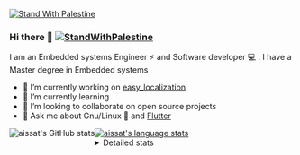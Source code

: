 [![Stand With Palestine](https://raw.githubusercontent.com/TheBSD/StandWithPalestine/main/banner-no-action.svg)](https://thebsd.github.io/StandWithPalestine)
### Hi there 👋   [![StandWithPalestine](https://raw.githubusercontent.com/TheBSD/StandWithPalestine/main/badges/StandWithPalestine.svg)](https://github.com/TheBSD/StandWithPalestine/blob/main/docs/README.md)

I am an Embedded systems Engineer ⚡️ and Software developer 💻 . I have a Master degree in Embedded systems
- 🔭 I’m currently working on [easy_localization](https://pub.dev/packages/easy_localization)
- 🌱 I’m currently learning 
- 👯 I’m looking to collaborate on open source projects
- 💬 Ask me about  Gnu/Linux 🐧 and [Flutter](https://flutter.dev) 

<a href="https://profile-summary-for-github.com/user/aissat">
  <img align="left" height="170px" src="https://github-readme-stats.vercel.app/api?username=aissat&show_icons=true&line_height=27&count_private=true&include_all_commits=true" alt="aissat's GitHub stats"/>
  <img src="https://github-readme-stats.vercel.app/api/top-langs/?username=aissat&hide_langs_below=5&layout=compact" alt="aissat's language stats"/>
</a>

<details>
<summary>Detailed stats</summary>
 

### 🧐 Waka Stats

<!--START_SECTION:waka-->
![Code Time](http://img.shields.io/badge/Code%20Time-6%2C088%20hrs%2046%20mins-blue)

![Profile Views](http://img.shields.io/badge/Profile%20Views-2-blue)

![Lines of code](https://img.shields.io/badge/From%20Hello%20World%20I%27ve%20Written-2.1%20million%20lines%20of%20code-blue)

**🐱 My GitHub Data** 

> 📦 121.4 kB Used in GitHub's Storage 
 > 
> 🏆 103 Contributions in the Year 2024
 > 
> 💼 Opted to Hire
 > 
> 📜 169 Public Repositories 
 > 
> 🔑 27 Private Repositories 
 > 
**I'm a Night 🦉** 

```text
🌞 Morning                589 commits         ██░░░░░░░░░░░░░░░░░░░░░░░   08.18 % 
🌆 Daytime                1161 commits        ████░░░░░░░░░░░░░░░░░░░░░   16.12 % 
🌃 Evening                3008 commits        ██████████░░░░░░░░░░░░░░░   41.78 % 
🌙 Night                  2442 commits        ████████░░░░░░░░░░░░░░░░░   33.92 % 
```
📅 **I'm Most Productive on Thursday** 

```text
Monday                   667 commits         ██░░░░░░░░░░░░░░░░░░░░░░░   09.26 % 
Tuesday                  1065 commits        ████░░░░░░░░░░░░░░░░░░░░░   14.79 % 
Wednesday                836 commits         ███░░░░░░░░░░░░░░░░░░░░░░   11.61 % 
Thursday                 1442 commits        █████░░░░░░░░░░░░░░░░░░░░   20.03 % 
Friday                   1300 commits        █████░░░░░░░░░░░░░░░░░░░░   18.06 % 
Saturday                 1187 commits        ████░░░░░░░░░░░░░░░░░░░░░   16.49 % 
Sunday                   703 commits         ██░░░░░░░░░░░░░░░░░░░░░░░   09.76 % 
```


📊 **This Week I Spent My Time On** 

```text
🕑︎ Time Zone: Africa/Algiers

💬 Programming Languages: 
YAML                     16 hrs 44 mins      ████████████████████████░   95.17 % 
Docker                   31 mins             █░░░░░░░░░░░░░░░░░░░░░░░░   02.97 % 
Git Config               19 mins             ░░░░░░░░░░░░░░░░░░░░░░░░░   01.83 % 
Other                    0 secs              ░░░░░░░░░░░░░░░░░░░░░░░░░   00.03 % 

🔥 Editors: 
VS Code                  17 hrs 35 mins      █████████████████████████   100.00 % 

💻 Operating System: 
Linux                    17 hrs 35 mins      █████████████████████████   100.00 % 
```

**I Mostly Code in Dart** 

```text
Dart                     32 repos            ████████░░░░░░░░░░░░░░░░░   32.32 % 
C++                      9 repos             ██░░░░░░░░░░░░░░░░░░░░░░░   09.09 % 
Dockerfile               4 repos             █░░░░░░░░░░░░░░░░░░░░░░░░   04.04 % 
C                        4 repos             █░░░░░░░░░░░░░░░░░░░░░░░░   04.04 % 
C#                       3 repos             █░░░░░░░░░░░░░░░░░░░░░░░░   03.03 % 
```



**Timeline**

![Lines of Code chart](https://raw.githubusercontent.com/aissat/aissat/master/assets/bar_graph.png)


 Last Updated on 29/07/2024 01:06:07 UTC
<!--END_SECTION:waka-->

</details>

